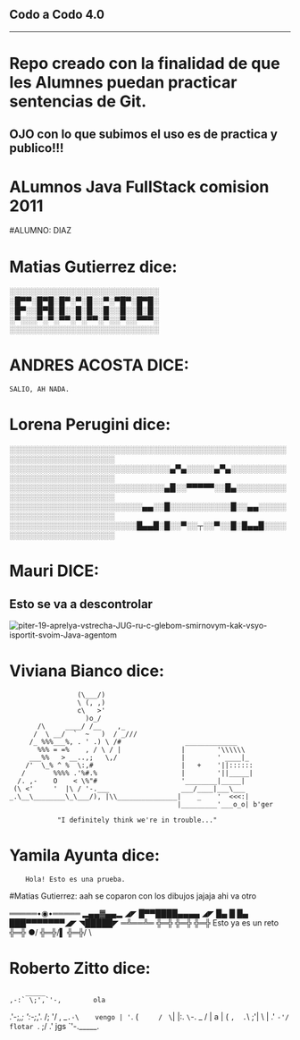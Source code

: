 ﻿## Codo a Codo 4.0
------------------
# Repo creado con la finalidad de que les Alumnes puedan practicar sentencias de Git.

## OJO con lo que subimos el uso es de practica y publico!!!
#  ALumnos Java FullStack comision 2011 
#ALUMNO: DIAZ

# Matias Gutierrez dice:
 ░░░░░░░░░░░░░░░░░░░░░░░░░░░
 ░█▀▀░█▀█░█▀░▀░█░░▀░▀█▀░█▀█░
 ░█▀░░█▀█░█░░█░█░░█░░█░░█░█░
 ░▀░░░▀░▀░▀▀░▀░▀▀░▀░░▀░░▀▀▀░
 ░░░░░░░░░░░░░░░░░░░░░░░░░░░

# ANDRES ACOSTA DICE:
	SALIO, AH NADA.

# Lorena Perugini dice:

░░░░░░░░░░░░░░░░░░░░░░░░░░░░░░░░░░░░░░░░░░░░░░░░░░░░░░░░░░░░░░░░░░░░░
░░░░░░░░░░░░░░░░░░░░░░░░░░░░░▄▀▄░░░░░▄▀▄░░░░░░░░░░░░░░░░░░░░░░░░░░░░░
░░░░░░░░░░░░░░░░░░░░░░░░░░░░▄█░░▀▀▀▀▀░░█▄░░░░░░░░░░░░░░░░░░░░░░░░░░░░
░░░░░░░░░░░░░░░░░░░░░░░░▄▄░░█░░░░░░░░░░░█░░▄▄░░░░░░░░░░░░░░░░░░░░░░░░
░░░░░░░░░░░░░░░░░░░░░░░█▄▄█░█░░▀░░┬░░▀░░█░█▄▄█░░░░░░░░░░░░░░░░░░░░░░░

# Mauri DICE:
## Esto se va a descontrolar 
![piter-19-aprelya-vstrecha-JUG-ru-c-glebom-smirnovym-kak-vsyo-isportit-svoim-Java-agentom](https://user-images.githubusercontent.com/33258971/90411526-4ec31700-e082-11ea-93d9-872dd6f70c58.jpg)

# Viviana Bianco dice:


                     (\___/)
                     \ (, ,)
                     c\   >'
                       )o_/
           /\     ____/ /__    ,_
          /  \ __/  `  ~   )  / _///
         /_ %%%___%, . ' .) \ /#                _____________
           %%% = =%    , / \ / |               |        '\\\\\\
         ___%%   > __..,;   \,/                |        ' ____|_
        /'  \_% ^ %  \:,#                      |   +    '||::::::
       /       %%%% .'%#.%                     |        '||_____|
      /. ,-    O    < \%"#                     '________|_____|
     (\ <'     '  |\ / '-.___                  ___/____|___\___
    _.\__\________\_\___/), |\\_______________|    _    '  <<<:|
                                              |_________'___o_o| b'ger

                "I definitely think we're in trouble..."
				
# Yamila Ayunta dice:

		Hola! Esto es una prueba.
				
#Matias Gutierrez: aah se coparon con los dibujos jajaja ahi va otro

 ═════•◉•═════
    ▂▄▄▓▄▄▂
  ◢◤ █▀▀████▄▄▄▄    ◢◤
 █▄  █ █▄ ███▀▀▀▀▀▀▀◢◤
  ◥█████◤
   ═╩══╩═
    ╬═╬
    ╬═╬
    ╬═╬ Esto ya es un reto
    ╬═╬ ●/
    ╬═╬/▌
    ╬═╬/ \


# Roberto Zitto dice:
		
        _____
    ,-:` \;',`'-,        ola 
  .'-;_,;  ':-;_,'.
 /;   '/    ,  _`.-\	vengo
| '`. (`     /` ` \`|
|:.  `\`-.   \_   / |		a
|     (   `,  .`\ ;'|
 \     | .'     `-'/ 	  flotar
  `.   ;/        .'
jgs `'-._____.
				
				